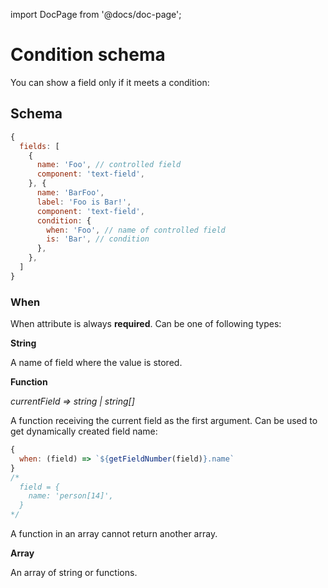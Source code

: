 import DocPage from '@docs/doc-page';

<DocPage>

# Condition schema

You can show a field only if it meets a condition:

## Schema

```jsx
{
  fields: [
    {
      name: 'Foo', // controlled field
      component: 'text-field',
    }, {
      name: 'BarFoo',
      label: 'Foo is Bar!',
      component: 'text-field',
      condition: {
        when: 'Foo', // name of controlled field
        is: 'Bar', // condition
      },
    },
  ]
}
```

### When

When attribute is always **required**. Can be one of following types:

**String**

A name of field where the value is stored.

**Function**

*currentField => string | string[]*

A function receiving the current field as the first argument. Can be used to get dynamically created field name:

```jsx
{
  when: (field) => `${getFieldNumber(field)}.name`
}
/*
  field = {
    name: 'person[14]',
  }
*/
```

A function in an array cannot return another array.

**Array**

An array of string or functions.

</DocPage>
